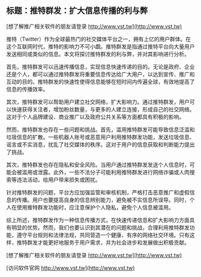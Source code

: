 ## **标题：推特群发：扩大信息传播的利与弊**

[想了解推广相关软件的朋友请登录 http://www.vst.tw](http://www.vst.tw)

推特（Twitter）作为全球最热门的社交媒体平台之一，拥有上亿的用户群体。在这个互联网时代，推特的影响力不可小觑。推特群发是指通过推特平台向大量用户发送相同或类似的信息。本文将探讨推特群发的利与弊，并对其影响进行分析。

首先，推特群发可以迅速传播信息，实现信息快速传递的目的。无论是政府、企业还是个人，都可以通过推特群发将重要信息传达给广大用户，以达到宣传、推广和互动的目的。推特群发的快速性使得信息能够在短时间内传遍全球，有效地提高了信息的传播效率。

其次，推特群发可以帮助用户建立社交网络，扩大影响力。通过推特群发，用户可以快速获得关注者，增加粉丝数量，与更多的人建立连接，形成自己的社交网络。这对于个人品牌建设、商业推广以及政府公共关系等方面都具有积极的影响。

然而，推特群发也存在一些问题和挑战。首先，滥用推特群发可能导致信息泛滥和垃圾信息的扩散。一些机器人账号或恶意用户利用推特群发功能，发送垃圾信息、谣言或不实消息，扰乱了社交媒体的秩序。这对于用户的信息获取和判断能力提出了挑战。

其次，推特群发也存在隐私和安全风险。当用户通过推特群发发送个人信息时，可能会被滥用或泄露。此外，一些不法分子可能利用推特群发进行网络诈骗或人肉搜索等违法活动，给用户带来损失或困扰。

针对推特群发的问题，平台方应加强监管和审核机制，严格打击恶意推广和虚假信息的传播。用户也要提高自身的信息辨别能力，避免被不实信息所误导。同时，个人在使用推特群发功能时，应注意保护个人隐私，避免个人信息被滥用。

综上所述，推特群发作为一种信息传播方式，在快速传递信息和扩大影响力方面具有明显的优势。然而，我们也要认识到其潜在的问题和挑战，合理利用推特群发功能，遵守平台规则和法律法规，共同营造一个健康、有序的网络社交环境。只有这样，推特群发才能更好地服务于用户需求，并为社会进步和发展做出积极贡献。

[想了解推广相关软件的朋友请登录 http://www.vst.tw](http://www.vst.tw)


[访问软件官网 http://www.vst.tw](http://www.vst.tw)
